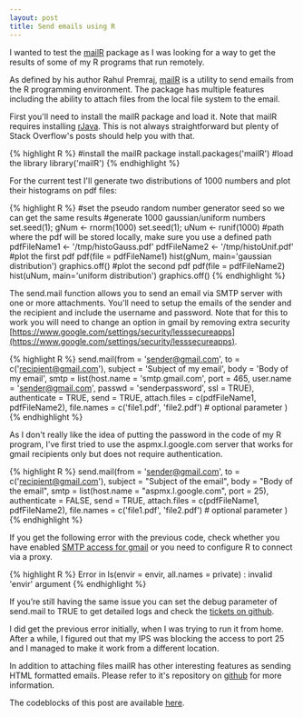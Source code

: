 ```yaml
---
layout: post
title: Send emails using R
---
```


I wanted to test the [mailR](https://github.com/rpremraj/mailR) package as I was looking for a way to get the results of some of my R programs that run remotely.

As defined by his author Rahul Premraj, [mailR](https://github.com/rpremraj/mailR) is a utility to send emails from the R programming environment. The package has multiple features including the ability to attach files from the local file system to the email.

First you'll need to install the mailR package and load it. Note that mailR requires installing [rJava](http://cran.r-project.org/web/packages/rJava/index.html). This is not always straightforward but plenty of Stack Overflow's posts should help you with that.

{% highlight R %}
#install the mailR package
install.packages('mailR')
#load the library
library('mailR')
{% endhighlight %}

For the current test I'll generate two distributions of 1000 numbers and plot their histograms on pdf files:

{% highlight R %}
#set the pseudo random number generator seed so we can get the same results
#generate 1000 gaussian/uniform numbers
set.seed(1); gNum <- rnorm(1000)
set.seed(1); uNum <- runif(1000)
#path where the pdf will be stored locally, make sure you use a defined path
pdfFileName1 <- '/tmp/histoGauss.pdf'
pdfFileName2 <- '/tmp/histoUnif.pdf'
#plot the first pdf
pdf(file = pdfFileName1)
hist(gNum, main='gaussian distribution')
graphics.off()
#plot the second pdf
pdf(file = pdfFileName2)
hist(uNum, main='uniform distribution')
graphics.off()
{% endhighlight %}

The send.mail function allows you to send an email via SMTP server with one or more attachments. You'll need to setup the emails of the sender and the recipient and include the username and password. Note that for this to work you will need to change an option in gmail by removing extra security [https://www.google.com/settings/security/lesssecureapps](https://www.google.com/settings/security/lesssecureapps).
 
{% highlight R %}
send.mail(from = 'sender@gmail.com',
		  to = c('recipient@gmail.com'),
		  subject = 'Subject of my email',
		  body = 'Body of my email',
		  smtp = list(host.name = 'smtp.gmail.com', port = 465, 
					  user.name = 'sender@gmail.com', passwd = 'senderpassword', 
					  ssl = TRUE),
		  authenticate = TRUE,
		  send = TRUE,
		  attach.files = c(pdfFileName1, pdfFileName2),
		  file.names = c('file1.pdf', 'file2.pdf') # optional parameter
		  )
{% endhighlight %}

As I don't really like the idea of putting the password in the code of my R program, I've first tried to use the aspmx.l.google.com server that works for gmail recipients only but does not require authentication. 

{% highlight R %}
send.mail(from = 'sender@gmail.com',
          to = c('recipient@gmail.com'),
          subject = "Subject of the email",
          body = "Body of the email",
          smtp = list(host.name = "aspmx.l.google.com", port = 25),
          authenticate = FALSE,
          send = TRUE,
          attach.files = c(pdfFileName1, pdfFileName2),
          file.names = c('file1.pdf', 'file2.pdf') # optional parameter
          )
{% endhighlight %}

If you get the following error with the previous code, check whether you have enabled [SMTP access for gmail](https://www.google.com/settings/security/lesssecureapps) or you need to configure R to connect via a proxy. 

{% highlight R %}
Error in ls(envir = envir, all.names = private) : 
  invalid 'envir' argument
{% endhighlight %}

If you’re still having the same issue you can set the debug parameter of send.mail to TRUE to get detailed logs and check the [tickets on github](https://github.com/rpremraj/mailR/issues). 

I did get the previous error initially, when I was trying to run it from home. After a while, I figured out that my IPS was blocking the access to port 25 and I managed to make it work from a different location.

In addition to attaching files mailR has other interesting features as sending HTML formatted emails. Please refer to it's repository on [github](https://github.com/rpremraj/mailR) for more information.

The codeblocks of this post are available [here](https://github.com/zumansky/dev/blob/master/R/SendEmail/sendEmails.r).



